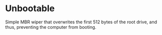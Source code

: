 # Unbootable
Simple MBR wiper that overwrites the first 512 bytes of the root drive, and thus, preventing the computer from booting.
